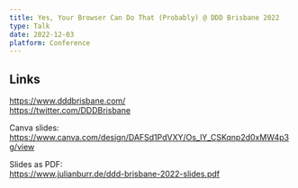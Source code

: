 ```yaml
---
title: Yes, Your Browser Can Do That (Probably) @ DDD Brisbane 2022
type: Talk
date: 2022-12-03
platform: Conference
---
```


## Links

https://www.dddbrisbane.com/ \
https://twitter.com/DDDBrisbane

Canva slides: \
https://www.canva.com/design/DAFSd1PdVXY/Os_lY_CSKqnp2d0xMW4p3g/view

Slides as PDF: \
https://www.julianburr.de/ddd-brisbane-2022-slides.pdf

